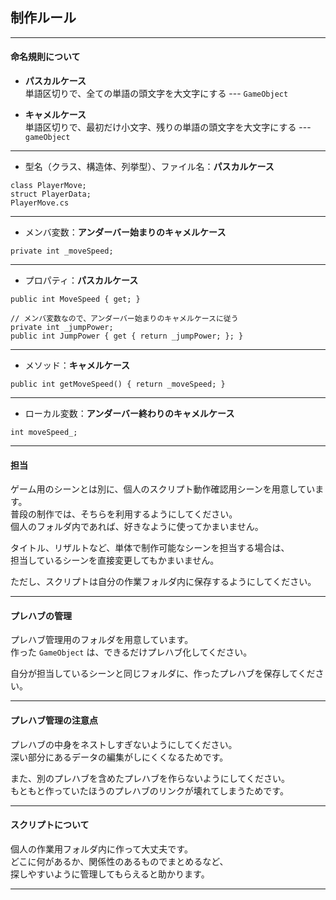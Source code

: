 
## 制作ルール

---
#### 命名規則について
- **パスカルケース**  
単語区切りで、全ての単語の頭文字を大文字にする --- `GameObject`

- **キャメルケース**  
単語区切りで、最初だけ小文字、残りの単語の頭文字を大文字にする --- `gameObject`

---
- 型名（クラス、構造体、列挙型）、ファイル名：**パスカルケース**
~~~
class PlayerMove;
struct PlayerData;
PlayerMove.cs
~~~

---
- メンバ変数：**アンダーバー始まりのキャメルケース**
~~~
private int _moveSpeed;
~~~

---
- プロパティ：**パスカルケース**
~~~
public int MoveSpeed { get; }

// メンバ変数なので、アンダーバー始まりのキャメルケースに従う
private int _jumpPower;
public int JumpPower { get { return _jumpPower; }; }
~~~

---
- メソッド：**キャメルケース**
~~~
public int getMoveSpeed() { return _moveSpeed; }
~~~

---
- ローカル変数：**アンダーバー終わりのキャメルケース**
~~~
int moveSpeed_;
~~~

---
#### 担当

ゲーム用のシーンとは別に、個人のスクリプト動作確認用シーンを用意しています。  
普段の制作では、そちらを利用するようにしてください。  
個人のフォルダ内であれば、好きなように使ってかまいません。

タイトル、リザルトなど、単体で制作可能なシーンを担当する場合は、  
担当しているシーンを直接変更してもかまいません。

ただし、スクリプトは自分の作業フォルダ内に保存するようにしてください。

---
#### プレハブの管理

プレハブ管理用のフォルダを用意しています。  
作った `GameObject` は、できるだけプレハブ化してください。

自分が担当しているシーンと同じフォルダに、作ったプレハブを保存してください。

---
#### プレハブ管理の注意点

プレハブの中身をネストしすぎないようにしてください。  
深い部分にあるデータの編集がしにくくなるためです。  

また、別のプレハブを含めたプレハブを作らないようにしてください。  
もともと作っていたほうのプレハブのリンクが壊れてしまうためです。

---
#### スクリプトについて

個人の作業用フォルダ内に作って大丈夫です。  
どこに何があるか、関係性のあるものでまとめるなど、  
探しやすいように管理してもらえると助かります。

---
